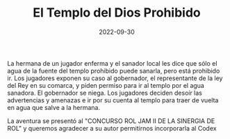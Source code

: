 ﻿---
title: El Templo del Dios Prohibido
summary: La búsqueda de una cura milagrosa, llevara a los aventureros a adentrarse en un antiguo templo, donde pondrán a prueba sus habilidades para sobrevivir.
authors:
  - Javier J. Gutiérrez
date: 2022-09-30
type: post
categories:
- Comunidad
tags:
- exploración
- dungeon
- templo
minlevels: "3"
maxlevels: "5"
prices: gratis
session: "2"
mincharacters: "2"
maxcharacters: "4"
eval: no oficial
cover: "el-templo-del-dios-prohibido.jpg"
download: "el-templo-del-dios-prohibido.pdf"
moreinfo: "http://www.sinergiaderol.com/roljam2022Nefelibata.html"
license: "OGL"
draft: false

---

La hermana de un jugador enferma y el sanador local les dice que sólo el agua de la fuente del templo prohibido puede sanarla, pero está prohibido ir.
Los jugadores exponen su caso al gobernador, el representante de la ley del Rey en su comarca, y piden permiso para ir al templo por el agua sanadora.
El gobernador se niega. Los jugadores deciden desoír las advertencias y amenazas e ir por su cuenta al templo para traer de vuelta en agua que salve a la hermana.

La aventura se presentó al "CONCURSO ROL JAM II DE LA SINERGIA DE ROL" y queremos agradecer a su autor permitirnos incorporarla al Codex